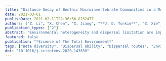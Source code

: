 ```yaml
---
title: "Distance Decay of Benthic Macroinvertebrate Communities in a Mountain River Network: Do Dispersal Routes and Dispersal Ability Matter?"
date: 2021-03-01
publishDate: 2021-02-11T22:36:56.823247Z
authors: ["Z. Li", "X. Chen", "X. Jiang", "**J. D. Tonkin**", "Z. Xie", "J. Heino"]
publication_types: ["2"]
abstract: "Environmental heterogeneity and dispersal limitation are important drivers of beta diversity; however, their relative influence on the two fundamental components of beta diversity (i.e., species replacement and richness difference) has not been fully examined in montane streams. Here, we examined the relative importance of local environmental gradients and three physical distance matrices (i.e., overland, watercourse and cost distances) on beta diversity and its two components for a macroinvertebrate metacommunity in a stream network. To provide additional insights into community assembly, we also analysed variation in two deconstructed sub-communities based on dispersal ability (i.e., weak and strong dispersers). Both environmental filters and physical distances (dispersal limitation) drove patterns of overall beta diversity, with the former generally prevailing over the latter. Species replacement components showed stronger correlations with environmental gradients than physical distances, while the opposite is true for the richness difference components. Overland distances were generally more important than cost and watercourse distances for community dissimilarity of stream macroinvertebrates, implying that lateral dispersal out of stream corridors through flight was the major dispersal route in the studied steam network. As expected, community dissimilarity of strong dispersers was primarily shaped by environmental filtering, while community dissimilarity of weak dispersers was associated with the joint effects of environmental filtering and dispersal limitation. Our findings demonstrate that partitioning overall dissimilarity into species replacement and richness difference provides more insights into the processes driving spatial variability in biological communities compared with the utilization of total beta diversity alone. Our results support the notion that maintaining environmental heterogeneity and natural connectivity of stream networks should be effective measures to conserve regional biodiversity."
featured: false
publication: "*Science of The Total Environment*"
tags: ["Beta diversity", "Dispersal ability", "Dispersal routes", "Environmental heterogeneity", "Richness difference", "Species replacement"]
doi: "10.1016/j.scitotenv.2020.143630"
---
```



